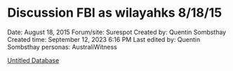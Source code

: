 # Discussion FBI as wilayahks 8/18/15

Date: August 18, 2015
Forum/site: Surespot
Created by: Quentin Sombsthay
Created time: September 12, 2023 6:16 PM
Last edited by: Quentin Sombsthay
personas: AustraliWitness

[Untitled Database](Discussion%20FBI%20as%20wilayahks%208%2018%2015%20ebcb9a04f8ac47dc96d5a4d14ea122cb/Untitled%20Database%20b087462d0378444ba39e36d3ee0aa6f3.csv)
